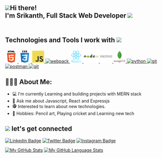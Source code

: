
<h2 align="left">
 <abc>
   <img src="https://cdn4.iconfinder.com/data/icons/mexican-curious-1/400/emojiDF_hello-1024.png" width="100px"/>Hi there! 
  <br>I'm Srikanth, Full Stack Web Developer <img src="https://github.com/TheDudeThatCode/TheDudeThatCode/blob/master/Assets/Developer.gif" width="45px"> <br>
  <br>
 </abc>
</h2> 


<h2 align="left">Technologies and Tools I work with <img src="https://media.giphy.com/media/WUlplcMpOCEmTGBtBW/giphy.gif" width="30"></h2>

<p align="left">
    <a href="https://www.w3.org/html/" target="_blank"> <img src="https://raw.githubusercontent.com/devicons/devicon/master/icons/html5/html5-original-wordmark.svg" alt="html5" width="40" height="40"/> </a>
    <a href="https://www.w3schools.com/css/" target="_blank"> <img src="https://raw.githubusercontent.com/devicons/devicon/master/icons/css3/css3-original-wordmark.svg" alt="css3" width="40" height="40"/> </a>
    <a href="https://developer.mozilla.org/en-US/docs/Web/JavaScript" target="_blank"> <img src="https://raw.githubusercontent.com/devicons/devicon/master/icons/javascript/javascript-original.svg" alt="javascript" width="40" height="40"/> </a>
<a href="https://webpack.js.org/" target="_blank"> <img src="https://www.vectorlogo.zone/logos/js_webpack/js_webpack-icon.svg" alt="webpack" width="40" height="40"/> </a>
<a href="https://reactjs.org/" target="_blank"> <img src="https://raw.githubusercontent.com/devicons/devicon/master/icons/react/react-original-wordmark.svg" alt="react" width="40" height="40"/> </a>
      <a href="https://nodejs.org" target="_blank"> <img src="https://raw.githubusercontent.com/devicons/devicon/master/icons/nodejs/nodejs-original-wordmark.svg" alt="nodejs" width="50" height="45"/> </a>
    <a href="https://expressjs.com" target="_blank"> <img src="https://raw.githubusercontent.com/devicons/devicon/master/icons/express/express-original-wordmark.svg" alt="express" width="40" height="40"/> </a>
    <a href="https://www.mongodb.com/" target="_blank"> <img src="https://raw.githubusercontent.com/devicons/devicon/master/icons/mongodb/mongodb-original-wordmark.svg" alt="mongodb" width="40" height="40"/> </a>
  <a href="https://www.python.org/" target="_blank"> <img src="https://www.vectorlogo.zone/logos/python/python-icon.svg" alt="python" width="40" height="40"/> </a>
  <a href="https://code.visualstudio.com/" target="_blank"> <img src="https://upload.wikimedia.org/wikipedia/commons/9/9a/Visual_Studio_Code_1.35_icon.svg" alt="git" width="40" height="40"/> </a>
<a href="https://www.postman.com/" target="_blank"> <img src="https://www.vectorlogo.zone/logos/getpostman/getpostman-icon.svg" alt="postman" width="40" height="40"/> </a>
<a href="https://git-scm.com/" target="_blank"> <img src="https://www.vectorlogo.zone/logos/git-scm/git-scm-icon.svg" alt="git" width="40" height="40"/> </a>
</p>



<h2 align="left">👨🏻‍💻 About Me:</h2>

- :computer: I'm currently Learning and building projects with MERN stack
- :slightly_smiling_face: Ask me about Javascript, React and Expressjs
- :detective: Interested to learn about new technologies.
- :boy: Hobbies: Pencil art, Playing cricket and Learning new tech 

<h2 align="left"><img src="https://cdn-icons-png.flaticon.com/512/1006/1006555.png" width="23px"/> let's get connected</h2>

[![Linkedin Badge](https://img.shields.io/badge/-srikanthchiramana-blue?style=flat-square&logo=Linkedin&logoColor=white&link=https://www.linkedin.com/in/srikanthchiramana/)](https://www.linkedin.com/in/srikanthchiramana/) [![Twitter Badge](https://img.shields.io/badge/-@sssrikanthhh-1ca0f1?style=flat-square&labelColor=1ca0f1&logo=twitter&logoColor=white&link=https://twitter.com/sssrikanthhh)](https://twitter.com/sssrikanthhh)  [![Instagram Badge](https://img.shields.io/badge/-@sssrikanthhh-D7008A?style=flat-square&labelColor=D7008A&logo=Instagram&logoColor=white&link=https://www.instagram.com/sssrikanthhh/)](https://www.instagram.com/sssrikanthhh/)













[![My GitHub Stats](https://github-readme-stats.vercel.app/api/?username=sssrikanthhh&count_private=true&theme=tokyonight&showicons=true)]()
[![My GitHub Language Stats](https://github-readme-stats.vercel.app/api/top-langs/?username=sssrikanthhh&langs_count=5&theme=tokyonight)]()

